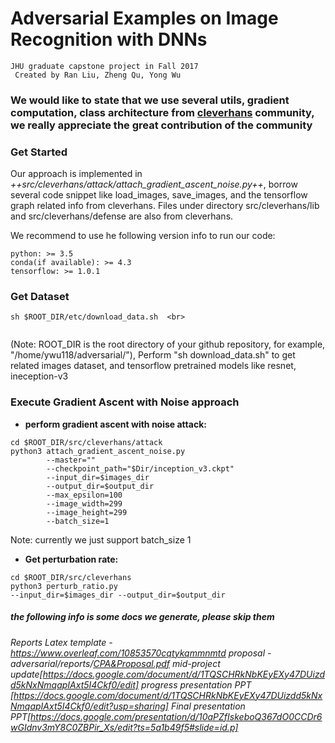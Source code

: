 # Adversarial Examples on Image Recognition with DNNs

```
JHU graduate capstone project in Fall 2017
 Created by Ran Liu, Zheng Qu, Yong Wu
```

### We would like to state that we use several utils, gradient computation, class architecture from [cleverhans](https://github.com/tensorflow/cleverhans) community, we really appreciate the great contribution of the community

### Get Started

Our approach is implemented in *++src/cleverhans/attack/attach_gradient_ascent_noise.py++*, borrow several code snippet like load_images, save_images, and the tensorflow graph related info from cleverhans. Files under directory src/cleverhans/lib and src/cleverhans/defense are also from cleverhans.

We recommend to use he following version info to run our code:

```
python: >= 3.5
conda(if available): >= 4.3
tensorflow: >= 1.0.1
```



### Get Dataset

```
sh $ROOT_DIR/etc/download_data.sh  <br>
       
```
(Note: ROOT_DIR is the root directory of your github repository, for example, "/home/ywu118/adversarial/"), Perform "sh download_data.sh" to get related images dataset, and tensorflow pretrained models like resnet, ineception-v3

### Execute Gradient Ascent with Noise approach


- **perform gradient ascent with noise attack:** 

```
cd $ROOT_DIR/src/cleverhans/attack 
python3 attach_gradient_ascent_noise.py  
        --master=""
        --checkpoint_path="$Dir/inception_v3.ckpt"
        --input_dir=$images_dir
        --output_dir=$output_dir
        --max_epsilon=100 
        --image_width=299
        --image_height=299 
        --batch_size=1
```
Note: currently we just support batch_size 1

- **Get perturbation rate:** 

```
cd $ROOT_DIR/src/cleverhans 
python3 perturb_ratio.py
--input_dir=$images_dir --output_dir=$output_dir
```





##### the following info is some docs we generate, please skip them
*Reports Latex template - https://www.overleaf.com/10853570cqtykqmmnmtd
proposal - adversarial/reports/[CPA&Proposal.pdf](https://github.com/yongcale/adversarial/blob/master/etc/report/CPA%26Proposal.pdf)
mid-project update[https://docs.google.com/document/d/1TQSCHRkNbKEyEXy47DUizdd5kNxNmqapIAxt5I4Ckf0/edit]
progress presentation PPT [https://docs.google.com/document/d/1TQSCHRkNbKEyEXy47DUizdd5kNxNmqapIAxt5I4Ckf0/edit?usp=sharing]
Final presentation PPT[https://docs.google.com/presentation/d/10aPZfIskeboQ367dO0CCDr6wGIdnv3mY8C0ZBPir_Xs/edit?ts=5a1b49f5#slide=id.p]*


